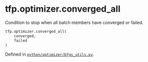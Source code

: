 <div itemscope itemtype="http://developers.google.com/ReferenceObject">
<meta itemprop="name" content="tfp.optimizer.converged_all" />
<meta itemprop="path" content="Stable" />
</div>

# tfp.optimizer.converged_all

Condition to stop when all batch members have converged or failed.

``` python
tfp.optimizer.converged_all(
    converged,
    failed
)
```



Defined in [`python/optimizer/bfgs_utils.py`](https://github.com/tensorflow/probability/tree/master/tensorflow_probability/python/optimizer/bfgs_utils.py).

<!-- Placeholder for "Used in" -->
